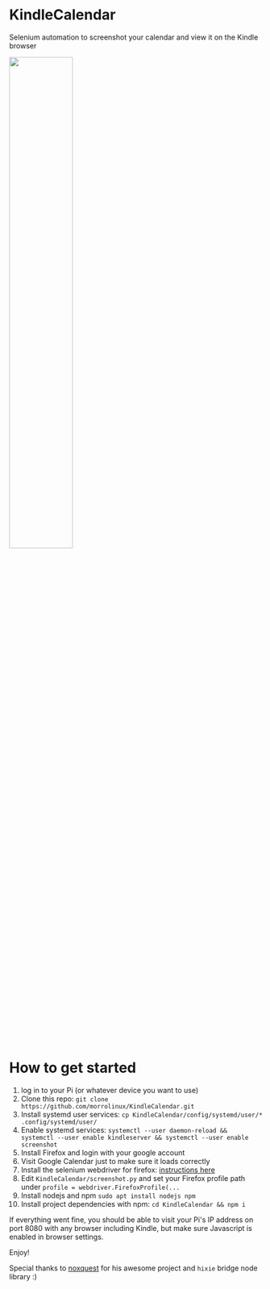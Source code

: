 # KindleCalendar
Selenium automation to screenshot your calendar and view it on the Kindle browser

<img src="https://raw.githubusercontent.com/morrolinux/KindleCalendar/main/kindleCalendar.png?token=GHSAT0AAAAAABZERVYNQVD7HKC52IKX5PHWYZXAWEA" width="50%" height="50%"> 

# How to get started
1. log in to your Pi (or whatever device you want to use)
2. Clone this repo: `git clone https://github.com/morrolinux/KindleCalendar.git`
3. Install systemd user services: `cp KindleCalendar/config/systemd/user/* .config/systemd/user/`
4. Enable systemd services: `systemctl --user daemon-reload && systemctl --user enable kindleserver && systemctl --user enable screenshot`
5. Install Firefox and login with your google account
6. Visit Google Calendar just to make sure it loads correctly
7. Install the selenium webdriver for firefox: [instructions here](https://firefox-source-docs.mozilla.org/testing/geckodriver/ARM.html)
8. Edit `KindleCalendar/screenshot.py` and set your Firefox profile path under `profile = webdriver.FirefoxProfile(...`
9. Install nodejs and npm `sudo apt install nodejs npm`
10. Install project dependencies with npm: `cd KindleCalendar && npm i`

If everything went fine, you should be able to visit your Pi's IP address on port 8080 with any browser including Kindle, but make sure Javascript is enabled in browser settings.

Enjoy!

Special thanks to [noxquest](https://bitbucket.org/ocampos/noxquest_kindle-tty/src/master/) for his awesome project and `hixie` bridge node library :)
